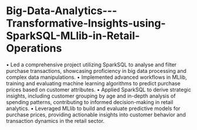 # Big-Data-Analytics---Transformative-Insights-using-SparkSQL-MLlib-in-Retail-Operations
• Led a comprehensive project utilizing SparkSQL to analyse and filter purchase transactions, showcasing proficiency in big data processing and complex data manipulations.
• Implemented advanced workflows in MLlib, training and evaluating machine learning algorithms to predict purchase prices based on customer attributes.
• Applied SparkSQL to derive strategic insights, including customer grouping by age and in-depth analysis of spending patterns, contributing to informed decision-making in retail analytics.
• Leveraged MLlib to build and evaluate predictive models for purchase prices, providing actionable insights into customer behavior and transaction dynamics in the retail sector.

